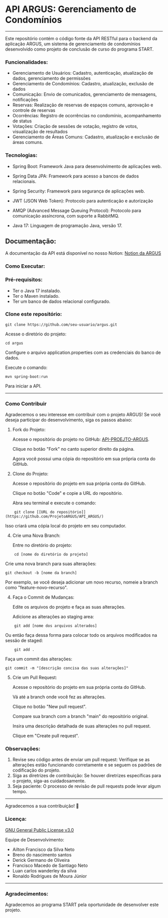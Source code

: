 # API ARGUS: Gerenciamento de Condomínios
---------------------------------------------------------------------------------------------------------------------------------------------------------------------------------------------------------

Este repositório contém o código fonte da API RESTful para o backend da aplicação ARGUS, um sistema de gerenciamento de condomínios desenvolvido como projeto de conclusão de curso do programa START.

### Funcionalidades:

- Gerenciamento de Usuários: Cadastro, autenticação, atualização de dados, gerenciamento de permissões
- Gerenciamento de Condomínios: Cadastro, atualização, exclusão de dados
- Comunicação: Envio de comunicados, gerenciamento de mensagens, notificações
- Reservas: Realização de reservas de espaços comuns, aprovação e controle de reservas
- Ocorrências: Registro de ocorrências no condomínio, acompanhamento de status
- Votações: Criação de sessões de votação, registro de votos, visualização de resultados
- Gerenciamento de Áreas Comuns: Cadastro, atualização e exclusão de áreas comuns.

### Tecnologias:

- Spring Boot: Framework Java para desenvolvimento de aplicações web.

- Spring Data JPA: Framework para acesso a bancos de dados relacionais.

- Spring Security: Framework para segurança de aplicações web.

- JWT (JSON Web Token): Protocolo para autenticação e autorização

- AMQP (Advanced Message Queuing Protocol): Protocolo para comunicação assíncrona, com suporte a RabbitMQ.

- Java 17: Linguagem de programação Java, versão 17.

## Documentação:

A documentação da API está disponível no nosso Notion: [Notion da ARGUS](https://www.notion.so/ARGUS-Memorial-de-Desenvolvimento-1135144534ed804b81bcf1912b0613e7?pvs=4)


### Como Executar:

### Pré-requisitos:

- Ter o Java 17 instalado.
- Ter o Maven instalado.
- Ter um banco de dados relacional configurado.

### Clone este repositório:

          
    git clone https://github.com/seu-usuario/argus.git

        

Acesse o diretório do projeto:

```
cd argus
```


Configure o arquivo application.properties com as credenciais do banco de dados.

Execute o comando:

```
mvn spring-boot:run
```

Para iniciar a API.

-------------------------------------------------------------------------------------------------------------------------

### Como Contribuir

Agradecemos o seu interesse em contribuir com o projeto ARGUS! Se você deseja participar do desenvolvimento, siga os passos abaixo:

1. Fork do Projeto:

    Acesse o repositório do projeto no GitHub: [API-PROEJTO-ARGUS](https://github.com/ProjetoARGUS/API_ARGUS/).

    Clique no botão "Fork" no canto superior direito da página.

    Agora você possui uma cópia do repositório em sua própria conta do GitHub.

2. Clone do Projeto:

    Acesse o repositório do projeto em sua própria conta do GitHub.

    Clique no botão "Code" e copie a URL do repositório.

    Abra seu terminal e execute o comando:
   
```
    git clone [[URL do repositório]](https://github.com/ProjetoARGUS/API_ARGUS/)
```

Isso criará uma cópia local do projeto em seu computador.

4. Crie uma Nova Branch:

    Entre no diretório do projeto:

```
    cd [nome do diretório do projeto]
```

Crie uma nova branch para suas alterações:

```
git checkout -b [nome da branch]
```
    

Por exemplo, se você deseja adicionar um novo recurso, nomeie a branch como "feature-novo-recurso".

4. Faça o Commit de Mudanças:

    Edite os arquivos do projeto e faça as suas alterações.

    Adicione as alterações ao staging area:

```
    git add [nome dos arquivos alterados]
```

Ou então faça dessa forma para colocar todo os arquivos modificados na sessão de staged:

```
    git add .
```

Faça um commit das alterações:

```
git commit -m "[descrição concisa das suas alterações]"
```

   

5. Crie um Pull Request:

    Acesse o repositório do projeto em sua própria conta do GitHub.

    Vá até a branch onde você fez as alterações.

    Clique no botão "New pull request".

    Compare sua branch com a branch "main" do repositório original.

    Insira uma descrição detalhada de suas alterações no pull request.

    Clique em "Create pull request".

### Observações:

1. Revise seu código antes de enviar um pull request: Verifique se as alterações estão funcionando corretamente e se seguem os padrões de codificação do projeto.
2. Siga as diretrizes de contribuição: Se houver diretrizes específicas para o projeto, siga-as cuidadosamente.
3. Seja paciente: O processo de revisão de pull requests pode levar algum tempo.

---------------------------------------------------------------------------------------------------------------------------------------------------------------------------


Agradecemos a sua contribuição! 🎉

### Licença:

[GNU General Public License v3.0](./LICENSE.md)

Equipe de Desenvolvimento:

- Ailton Francisco da Silva Neto
- Breno do nascimento santos 
- Derick Germano de Oliveira
- Francisco Macedo de Santiago Neto
- Luan carlos wanderley da silva 
- Ronaldo Rodrigues de Moura Júnior

---------------------------------------------------------------------------

### Agradecimentos:

Agradecemos ao programa START pela oportunidade de desenvolver este projeto.
